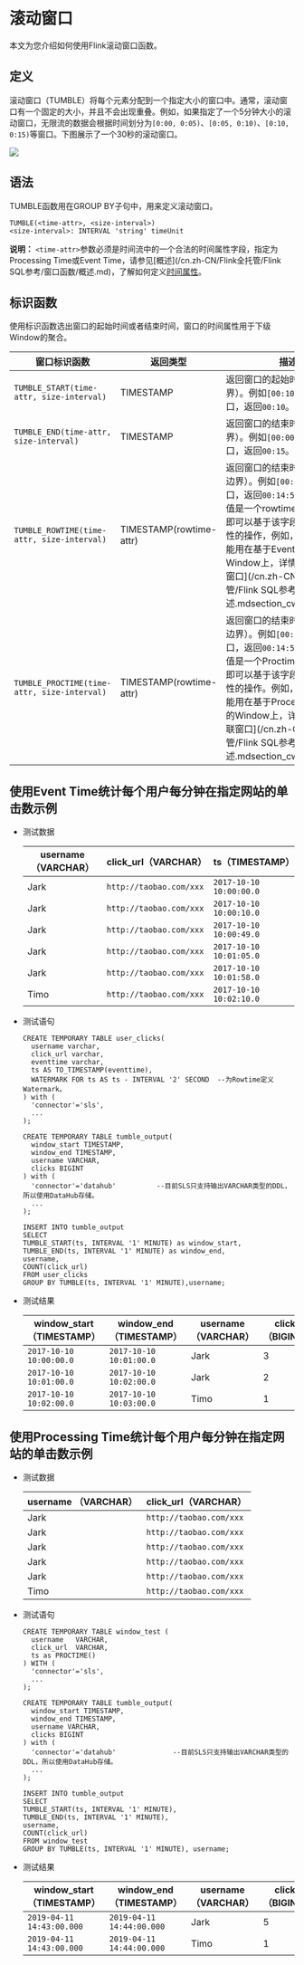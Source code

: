 # 滚动窗口

本文为您介绍如何使用Flink滚动窗口函数。

## 定义

滚动窗口（TUMBLE）将每个元素分配到一个指定大小的窗口中。通常，滚动窗口有一个固定的大小，并且不会出现重叠。例如，如果指定了一个5分钟大小的滚动窗口，无限流的数据会根据时间划分为`[0:00, 0:05)`、`[0:05, 0:10)`、`[0:10, 0:15)`等窗口。下图展示了一个30秒的滚动窗口。

![](https://static-aliyun-doc.oss-accelerate.aliyuncs.com/assets/img/zh-CN/7284359951/p34298.png)

## 语法

TUMBLE函数用在GROUP BY子句中，用来定义滚动窗口。

```
TUMBLE(<time-attr>, <size-interval>)
<size-interval>: INTERVAL 'string' timeUnit
```

**说明：** `<time-attr>`参数必须是时间流中的一个合法的时间属性字段，指定为Processing Time或Event Time，请参见[概述](/cn.zh-CN/Flink全托管/Flink SQL参考/窗口函数/概述.md)，了解如何定义[时间属性](https://ci.apache.org/projects/flink/flink-docs-release-1.11/dev/table/streaming/time_attributes.html)。

## 标识函数

使用标识函数选出窗口的起始时间或者结束时间，窗口的时间属性用于下级Window的聚合。

|窗口标识函数|返回类型|描述|
|------|----|--|
|`TUMBLE_START(time-attr, size-interval)`|TIMESTAMP|返回窗口的起始时间（包含边界）。例如`[00:10,00:15)`窗口，返回`00:10`。|
|`TUMBLE_END(time-attr, size-interval)`|TIMESTAMP|返回窗口的结束时间（包含边界）。例如`[00:00, 00:15]`窗口，返回`00:15`。|
|`TUMBLE_ROWTIME(time-attr, size-interval)`|TIMESTAMP\(rowtime-attr\)|返回窗口的结束时间（不包含边界）。例如`[00:00, 00:15]`窗口，返回`00:14:59.999`。返回值是一个rowtime attribute，即可以基于该字段进行时间属性的操作，例如，级联窗口只能用在基于Event Time的Window上，详情请参见[级联窗口](/cn.zh-CN/Flink全托管/Flink SQL参考/窗口函数/概述.mdsection_cwf_1kt_jhb)。|
|`TUMBLE_PROCTIME(time-attr, size-interval)`|TIMESTAMP\(rowtime-attr\)|返回窗口的结束时间（不包含边界）。例如`[00:00, 00:15]`窗口，返回`00:14:59.999`。返回值是一个Proctime Attribute，即可以基于该字段进行时间属性的操作。例如，级联窗口只能用在基于Processing Time的Window上，详情请参见[级联窗口](/cn.zh-CN/Flink全托管/Flink SQL参考/窗口函数/概述.mdsection_cwf_1kt_jhb)。|

## 使用Event Time统计每个用户每分钟在指定网站的单击数示例

-   测试数据

    |username（VARCHAR）|click\_url（VARCHAR）|ts（TIMESTAMP）|
    |-----------------|-------------------|-------------|
    |Jark|`http://taobao.com/xxx`|`2017-10-10 10:00:00.0`|
    |Jark|`http://taobao.com/xxx`|`2017-10-10 10:00:10.0`|
    |Jark|`http://taobao.com/xxx`|`2017-10-10 10:00:49.0`|
    |Jark|`http://taobao.com/xxx`|`2017-10-10 10:01:05.0`|
    |Jark|`http://taobao.com/xxx`|`2017-10-10 10:01:58.0`|
    |Timo|`http://taobao.com/xxx`|`2017-10-10 10:02:10.0`|

-   测试语句

    ```
    CREATE TEMPORARY TABLE user_clicks(
      username varchar,
      click_url varchar,
      eventtime varchar,                            
      ts AS TO_TIMESTAMP(eventtime),
      WATERMARK FOR ts AS ts - INTERVAL '2' SECOND  --为Rowtime定义Watermark。
    ) with (
      'connector'='sls',
      ...
    );
    
    CREATE TEMPORARY TABLE tumble_output(
      window_start TIMESTAMP,
      window_end TIMESTAMP,
      username VARCHAR,
      clicks BIGINT
    ) with (
      'connector'='datahub'          --目前SLS只支持输出VARCHAR类型的DDL，所以使用DataHub存储。
      ...
    );
    
    INSERT INTO tumble_output
    SELECT
    TUMBLE_START(ts, INTERVAL '1' MINUTE) as window_start,
    TUMBLE_END(ts, INTERVAL '1' MINUTE) as window_end,
    username,
    COUNT(click_url)
    FROM user_clicks
    GROUP BY TUMBLE(ts, INTERVAL '1' MINUTE),username;
    ```

-   测试结果

    |window\_start （TIMESTAMP）|window\_end （TIMESTAMP）|username（VARCHAR）|clicks（BIGINT）|
    |-------------------------|-----------------------|-----------------|--------------|
    |`2017-10-10 10:00:00.0`|`2017-10-10 10:01:00.0`|Jark|3|
    |`2017-10-10 10:01:00.0`|`2017-10-10 10:02:00.0`|Jark|2|
    |`2017-10-10 10:02:00.0`|`2017-10-10 10:03:00.0`|Timo|1|


## 使用Processing Time统计每个用户每分钟在指定网站的单击数示例

-   测试数据

    |username （VARCHAR）|click\_url（VARCHAR）|
    |------------------|-------------------|
    |Jark|`http://taobao.com/xxx`|
    |Jark|`http://taobao.com/xxx`|
    |Jark|`http://taobao.com/xxx`|
    |Jark|`http://taobao.com/xxx`|
    |Jark|`http://taobao.com/xxx`|
    |Timo|`http://taobao.com/xxx`|

-   测试语句

    ```
    CREATE TEMPORARY TABLE window_test (
      username   VARCHAR,
      click_url  VARCHAR,
      ts as PROCTIME()
    ) WITH (
      'connector'='sls',
      ...
    );
    
    CREATE TEMPORARY TABLE tumble_output(
      window_start TIMESTAMP,
      window_end TIMESTAMP,
      username VARCHAR,
      clicks BIGINT
    ) with (
      'connector'='datahub'              --目前SLS只支持输出VARCHAR类型的DDL，所以使用DataHub存储。
      ...
    );
    
    INSERT INTO tumble_output
    SELECT
    TUMBLE_START(ts, INTERVAL '1' MINUTE),
    TUMBLE_END(ts, INTERVAL '1' MINUTE),
    username,
    COUNT(click_url)
    FROM window_test
    GROUP BY TUMBLE(ts, INTERVAL '1' MINUTE), username;
    ```

-   测试结果

    |window\_start （TIMESTAMP）|window\_end （TIMESTAMP）|username （VARCHAR）|clicks（BIGINT）|
    |-------------------------|-----------------------|------------------|--------------|
    |`2019-04-11 14:43:00.000`|`2019-04-11 14:44:00.000`|Jark|5|
    |`2019-04-11 14:43:00.000`|`2019-04-11 14:44:00.000`|Timo|1|


